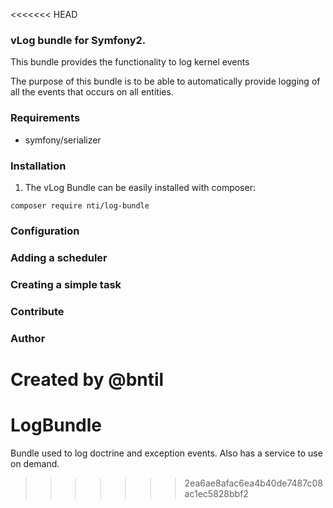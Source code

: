 <<<<<<< HEAD
### vLog bundle for Symfony2.
This bundle provides the functionality to log kernel events

The purpose of this bundle is to be able to automatically provide logging of all the events that occurs on all entities.

### Requirements
* symfony/serializer 

### Installation
1. The vLog Bundle can be easily installed with composer:
```
composer require nti/log-bundle
```

### Configuration

### Adding a scheduler

### Creating a simple task

### Contribute

### Author
Created by @bntil
=======
# LogBundle
Bundle used to log doctrine and exception events. Also has a service to use on demand.
>>>>>>> 2ea6ae8afac6ea4b40de7487c08ac1ec5828bbf2
